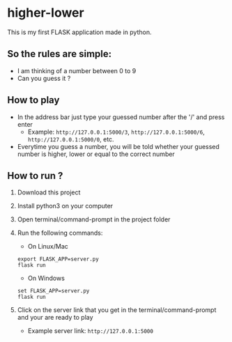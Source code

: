 # higher-lower
This is my first FLASK application made in python.<br>

## So the rules are simple:
* I am thinking of a number between 0 to 9
* Can you guess it ?

## How to play
* In the address bar just type your guessed number after the '/' and press enter
  * Example: 
    ```http://127.0.0.1:5000/3```,
    ```http://127.0.0.1:5000/6```,
    ```http://127.0.0.1:5000/0```, etc.
* Everytime you guess a number, you will be told whether your guessed number is higher, lower or equal to the correct number

## How to run ?
1. Download this project
2. Install python3 on your computer
3. Open terminal/command-prompt in the project folder
4. Run the following commands:

    * On Linux/Mac
    ```
    export FLASK_APP=server.py
    flask run
    ```
    * On Windows
    ```
    set FLASK_APP=server.py
    flask run
    ```
5. Click on the server link that you get in the terminal/command-prompt and your are ready to play
    * Example server link: ```http://127.0.0.1:5000```
